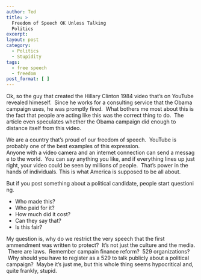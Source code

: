 ```yaml
---
author: Ted
title: >
  Freedom of Speech OK Unless Talking
  Politics
excerpt:
layout: post
category:
  - Politics
  - Stupidity
tags:
  - free speech
  - freedom
post_format: [ ]
---
```

Ok, so the guy that created the Hillary Clinton 1984 video that’s on YouTube revealed himeself.  Since he works for a consulting service that the Obama campaign uses, he was promptly fired.  What bothers me most about this is the fact that people are acting like this was the correct thing to do.  The article even speculates whether the Obama campaign did enough to distance itself from this video.

We are a country that’s proud of our freedom of speech.  YouTube is probably one of the best examples of this expression. Anyone with a video camera and an internet connection can send a message to the world.  You can say anything you like, and if everything lines up just right, your video could be seen by millions of people.  That’s power in the hands of individuals. This is what America is supposed to be all about.

But if you post something about a political candidate, people start questioning.

*   Who made this?
*   Who paid for it?
*   How much did it cost?
*   Can they say that?
*   Is this fair?

My question is, why do we restrict the very speech that the first ammendment was written to protect?  It’s not just the culture and the media.  There are laws.  Remember campain finance reform?  529 organizations?  Why should you have to register as a 529 to talk publicly about a political campaign?  Maybe it’s just me, but this whole thing seems hypocritical and, quite frankly, stupid.